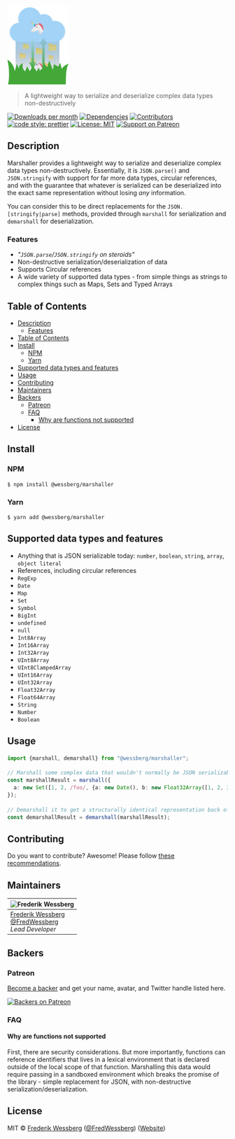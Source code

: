 <!-- SHADOW_SECTION_LOGO_START -->

<div><img alt="Logo" src="https://raw.githubusercontent.com/wessberg/marshaller/master/documentation/asset/logo.png" height="180"   /></div>

<!-- SHADOW_SECTION_LOGO_END -->

<!-- SHADOW_SECTION_DESCRIPTION_SHORT_START -->

> A lightweight way to serialize and deserialize complex data types non-destructively

<!-- SHADOW_SECTION_DESCRIPTION_SHORT_END -->

<!-- SHADOW_SECTION_BADGES_START -->

<a href="https://npmcharts.com/compare/%40wessberg%2Fmarshaller?minimal=true"><img alt="Downloads per month" src="https://img.shields.io/npm/dm/%40wessberg%2Fmarshaller.svg"    /></a>
<a href="https://david-dm.org/wessberg/marshaller"><img alt="Dependencies" src="https://img.shields.io/david/wessberg%2Fmarshaller.svg"    /></a>
<a href="https://github.com/wessberg/marshaller/graphs/contributors"><img alt="Contributors" src="https://img.shields.io/github/contributors/wessberg%2Fmarshaller.svg"    /></a>
<a href="https://github.com/prettier/prettier"><img alt="code style: prettier" src="https://img.shields.io/badge/code_style-prettier-ff69b4.svg?style=flat-square"    /></a>
<a href="https://opensource.org/licenses/MIT"><img alt="License: MIT" src="https://img.shields.io/badge/License-MIT-yellow.svg"    /></a>
<a href="https://www.patreon.com/bePatron?u=11315442"><img alt="Support on Patreon" src="https://img.shields.io/badge/patreon-donate-green.svg"    /></a>

<!-- SHADOW_SECTION_BADGES_END -->

<!-- SHADOW_SECTION_DESCRIPTION_LONG_START -->

## Description

<!-- SHADOW_SECTION_DESCRIPTION_LONG_END -->

Marshaller provides a lightweight way to serialize and deserialize complex data types non-destructively.
Essentially, it is `JSON.parse()` and `JSON.stringify` with support for far more data types, circular references, and with the guarantee that
whatever is serialized can be deserialized into the exact same representation without losing _any_ information.

You can consider this to be direct replacements for the `JSON.[stringify|parse]` methods, provided through `marshall` for serialization and `demarshall` for deserialization.

<!-- SHADOW_SECTION_FEATURES_START -->

### Features

<!-- SHADOW_SECTION_FEATURES_END -->

- _"`JSON.parse`/`JSON.stringify` on steroids"_
- Non-destructive serialization/deserialization of data
- Supports Circular references
- A wide variety of supported data types - from simple things as strings to complex things such as Maps, Sets and Typed Arrays

<!-- SHADOW_SECTION_FEATURE_IMAGE_START -->

<!-- SHADOW_SECTION_FEATURE_IMAGE_END -->

<!-- SHADOW_SECTION_TOC_START -->

## Table of Contents

- [Description](#description)
  - [Features](#features)
- [Table of Contents](#table-of-contents)
- [Install](#install)
  - [NPM](#npm)
  - [Yarn](#yarn)
- [Supported data types and features](#supported-data-types-and-features)
- [Usage](#usage)
- [Contributing](#contributing)
- [Maintainers](#maintainers)
- [Backers](#backers)
  - [Patreon](#patreon)
  - [FAQ](#faq)
    - [Why are functions not supported](#why-are-functions-not-supported)
- [License](#license)

<!-- SHADOW_SECTION_TOC_END -->

<!-- SHADOW_SECTION_INSTALL_START -->

## Install

### NPM

```
$ npm install @wessberg/marshaller
```

### Yarn

```
$ yarn add @wessberg/marshaller
```

<!-- SHADOW_SECTION_INSTALL_END -->

## Supported data types and features

- Anything that is JSON serializable today: `number`, `boolean`, `string`, `array`, `object literal`
- References, including circular references
- `RegExp`
- `Date`
- `Map`
- `Set`
- `Symbol`
- `BigInt`
- `undefined`
- `null`
- `Int8Array`
- `Int16Array`
- `Int32Array`
- `UInt8Array`
- `UInt8ClampedArray`
- `UInt16Array`
- `UInt32Array`
- `Float32Array`
- `Float64Array`
- `String`
- `Number`
- `Boolean`

<!-- SHADOW_SECTION_USAGE_START -->

## Usage

<!-- SHADOW_SECTION_USAGE_END -->

```typescript
import {marshall, demarshall} from "@wessberg/marshaller";

// Marshall some complex data that wouldn't normally be JSON serializable
const marshallResult = marshall({
  a: new Set([1, 2, /foo/, {a: new Date(), b: new Float32Array([1, 2, 3])}])
});

// Demarshall it to get a structurally identical representation back of the data
const demarshallResult = demarshall(marshallResult);
```

<!-- SHADOW_SECTION_CONTRIBUTING_START -->

## Contributing

Do you want to contribute? Awesome! Please follow [these recommendations](./CONTRIBUTING.md).

<!-- SHADOW_SECTION_CONTRIBUTING_END -->

<!-- SHADOW_SECTION_MAINTAINERS_START -->

## Maintainers

| <img alt="Frederik Wessberg" src="https://avatars2.githubusercontent.com/u/20454213?s=460&v=4" height="70"   />                   |
| --------------------------------------------------------------------------------------------------------------------------------- |
| [Frederik Wessberg](mailto:frederikwessberg@hotmail.com)<br>[@FredWessberg](https://twitter.com/FredWessberg)<br>_Lead Developer_ |

<!-- SHADOW_SECTION_MAINTAINERS_END -->

<!-- SHADOW_SECTION_BACKERS_START -->

## Backers

### Patreon

[Become a backer](https://www.patreon.com/bePatron?u=11315442) and get your name, avatar, and Twitter handle listed here.

<a href="https://www.patreon.com/bePatron?u=11315442"><img alt="Backers on Patreon" src="https://patreon-badge.herokuapp.com/11315442.png"  width="500"  /></a>

<!-- SHADOW_SECTION_BACKERS_END -->

<!-- SHADOW_SECTION_FAQ_START -->

### FAQ

<!-- SHADOW_SECTION_FAQ_END -->

#### Why are functions not supported

First, there are security considerations. But more importantly, functions can reference identifiers that lives in a lexical
environment that is declared outside of the local scope of that function. Marshalling this data would require passing in
a sandboxed environment which breaks the promise of the library - simple replacement for JSON, with non-destructive serialization/deserialization.

<!-- SHADOW_SECTION_LICENSE_START -->

## License

MIT © [Frederik Wessberg](mailto:frederikwessberg@hotmail.com) ([@FredWessberg](https://twitter.com/FredWessberg)) ([Website](https://github.com/wessberg))

<!-- SHADOW_SECTION_LICENSE_END -->
